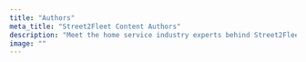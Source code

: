 ```yaml
---
title: "Authors"
meta_title: "Street2Fleet Content Authors"
description: "Meet the home service industry experts behind Street2Fleet's insightful content on scheduling optimization, business growth, and technology trends."
image: ""
---
```

